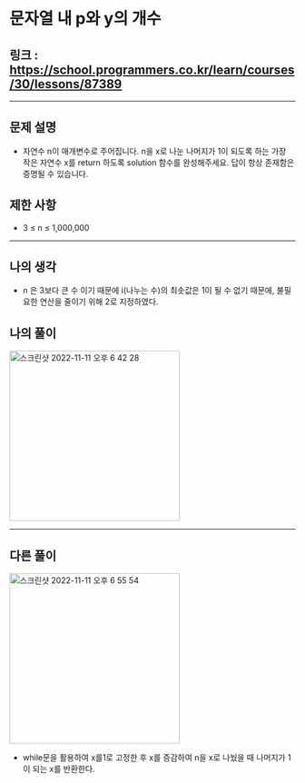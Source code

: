 # 문자열 내 p와 y의 개수

## 링크 : https://school.programmers.co.kr/learn/courses/30/lessons/87389

---

## 문제 설명

- 자연수 n이 매개변수로 주어집니다. n을 x로 나눈 나머지가 1이 되도록 하는 가장 작은 자연수 x를 return 하도록 solution 함수를 완성해주세요. 답이 항상 존재함은 증명될 수 있습니다.

## 제한 사항

- 3 ≤ n ≤ 1,000,000

---

## 나의 생각

- n 은 3보다 큰 수 이기 때문에 i(나누는 수)의 최솟값은 1이 될 수 없기 때문에, 불필요한 연산을 줄이기 위해 2로 지정하였다.

## 나의 풀이

<img width="300" alt="스크린샷 2022-11-11 오후 6 42 28" src="https://user-images.githubusercontent.com/94230809/201313847-f006bdfb-e178-4984-83a8-d09610d9273b.png">

---

## 다른 풀이

<img width="300" alt="스크린샷 2022-11-11 오후 6 55 54" src="https://user-images.githubusercontent.com/94230809/201315344-ddfd8b9b-9b66-418c-8e42-ba66a4f82538.png">

- while문을 활용하여 x를1로 고정한 후 x를 증감하여 n을 x로 나눴을 때 나머지가 1이 되는 x를 반환한다.
